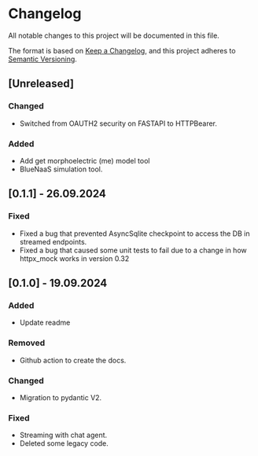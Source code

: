 # Changelog

All notable changes to this project will be documented in this file.

The format is based on [Keep a Changelog](https://keepachangelog.com/en/1.1.0/),
and this project adheres to [Semantic Versioning](https://semver.org/spec/v2.0.0.html).

## [Unreleased]

### Changed
- Switched from OAUTH2 security on FASTAPI to HTTPBearer.

### Added
- Add get morphoelectric (me) model tool
- BlueNaaS simulation tool.

## [0.1.1] - 26.09.2024

### Fixed
- Fixed a bug that prevented AsyncSqlite checkpoint to access the DB in streamed endpoints.
- Fixed a bug that caused some unit tests to fail due to a change in how httpx_mock works in version 0.32

## [0.1.0] - 19.09.2024

### Added
- Update readme

### Removed
- Github action to create the docs.

### Changed
- Migration to pydantic V2.

### Fixed
- Streaming with chat agent.
- Deleted some legacy code.
